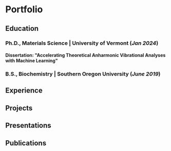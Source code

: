 # Portfolio
## Education
### Ph.D., Materials Science | University of Vermont (_Jan 2024_)   
   #### Dissertation: "Accelerating Theoretical Anharmonic Vibrational Analyses with Machine Learning"
### B.S., Biochemistry | Southern Oregon University (_June 2019_)  

## Experience

## Projects

## Presentations

## Publications